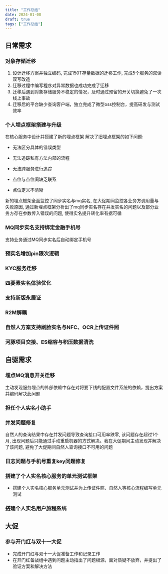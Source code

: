 ```yaml
---
title: "工作总结"
date: 2024-01-08
draft: true
tags: ["工作总结"]
---
```


## 日常需求

### 对象存储迁移

1. 设计迁移方案并独立编码, 完成150T存量数据的迁移工作, 完成5个服务的双读双写改造
2. 迁移过程中编写程序对异常数据也成功完成了迁移
3. 迁移后遇到对象存储服务不稳定的情况，及时通过预留的开关切换避免了一次线上事故
4. 迁移后的平台缺少查询客户端，独立完成了微型oss控制台，提高研发与测试效率

### 个人埋点框架搭建与升级

在核心服务中设计并搭建了新的埋点框架
解决了旧埋点框架的如下问题:

- 无法区分具体的错误类型

- 无法追踪私有方法内部的流程

- 无法跨服务进行追踪

- 点位与点位间缺乏联系

- 点位定义不清晰

新的埋点框架全面监控了同步实名与mq实名, 在大促期间监控各业务方调用量与失败原因, 通过新埋点框架分析出了mq同步实名存在并发实名的问题以及部分业务方存在参数传入错误的问题, 使得实名提升转化率有据可循

### MQ同步实名支持绑定金融手机号

支持业务通过MQ同步实名后自动绑定手机号

### 预实名增加pin限次逻辑

### KYC服务迁移

### 四要素实名体验优化

### 支持新版永居证

### R2M解耦

### 自然人方案支持刷脸实名与NFC、OCR上传证件照

### 河豚项目交接、ES缩容与积压数据清洗

## 自驱需求

### 埋点MQ消息开关迁移

主动发现服务埋点的外部依赖中存在对将要下线的配置文件系统的依赖，提出方案并编码解决此问题

### 担任个人实名小助手

### 并发问题修复

自然人的查询结果中存在并发问题导致查询接口可用率跌零, 该问题存在超过1个月, 出现问题后只能通过手动重启机器的方式解决。我在大促期间主动发现并解决了该问题, 避免了大促期间自然人查询接口不可用的问题

### 日志问题与手机号重复key问题修复

### 搭建了个人实名核心服务的单元测试框架

- 搭建个人实名核心服务单元测试并为上传证件照、自然人等核心流程编写单元测试

### 搭建个人实名用户旅程系统

## 大促

### 参与开门红与双十一大促

- 完成开门红与双十一大促准备工作和记录工作
- 在开门红备战组中遇到问题主动指出了问题根源，面对质疑不放弃，并提出了验证方案和解决方法
